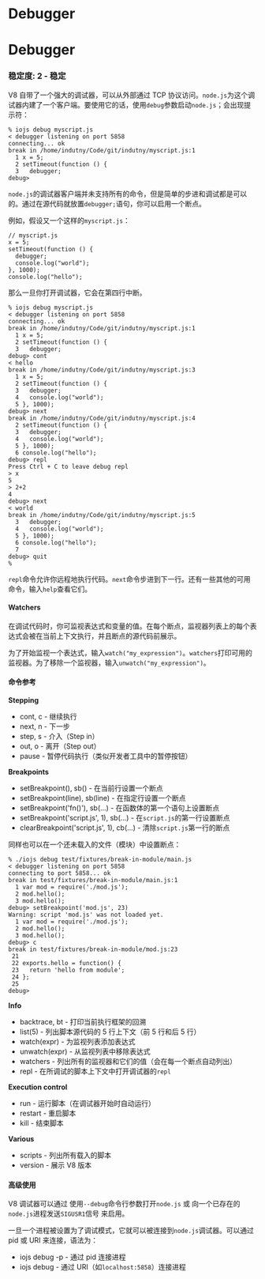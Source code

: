 # Debugger

# Debugger

### 稳定度: 2 - 稳定

V8 自带了一个强大的调试器，可以从外部通过 TCP 协议访问。`node.js`为这个调试器内建了一个客户端。要使用它的话，使用`debug`参数启动`node.js`；会出现提示符：

```
% iojs debug myscript.js
< debugger listening on port 5858
connecting... ok
break in /home/indutny/Code/git/indutny/myscript.js:1
  1 x = 5;
  2 setTimeout(function () {
  3   debugger;
debug> 
```

`node.js`的调试器客户端并未支持所有的命令，但是简单的步进和调试都是可以的。通过在源代码就放置`debugger;`语句，你可以启用一个断点。

例如，假设又一个这样的`myscript.js`：

```
// myscript.js
x = 5;
setTimeout(function () {
  debugger;
  console.log("world");
}, 1000);
console.log("hello"); 
```

那么一旦你打开调试器，它会在第四行中断。

```
% iojs debug myscript.js
< debugger listening on port 5858
connecting... ok
break in /home/indutny/Code/git/indutny/myscript.js:1
  1 x = 5;
  2 setTimeout(function () {
  3   debugger;
debug> cont
< hello
break in /home/indutny/Code/git/indutny/myscript.js:3
  1 x = 5;
  2 setTimeout(function () {
  3   debugger;
  4   console.log("world");
  5 }, 1000);
debug> next
break in /home/indutny/Code/git/indutny/myscript.js:4
  2 setTimeout(function () {
  3   debugger;
  4   console.log("world");
  5 }, 1000);
  6 console.log("hello");
debug> repl
Press Ctrl + C to leave debug repl
> x
5
> 2+2
4
debug> next
< world
break in /home/indutny/Code/git/indutny/myscript.js:5
  3   debugger;
  4   console.log("world");
  5 }, 1000);
  6 console.log("hello");
  7
debug> quit
% 
```

`repl`命令允许你远程地执行代码。`next`命令步进到下一行。还有一些其他的可用命令，输入`help`查看它们。

#### Watchers

在调试代码时，你可监视表达式和变量的值。在每个断点，监视器列表上的每个表达式会被在当前上下文执行，并且断点的源代码前展示。

为了开始监视一个表达式，输入`watch("my_expression")`。`watchers`打印可用的监视器。为了移除一个监视器，输入`unwatch("my_expression")`。

#### 命令参考

**Stepping**

*   cont, c - 继续执行
*   next, n - 下一步
*   step, s - 介入（Step in）
*   out, o - 离开（Step out）
*   pause - 暂停代码执行（类似开发者工具中的暂停按钮）

**Breakpoints**

*   setBreakpoint(), sb() - 在当前行设置一个断点
*   setBreakpoint(line), sb(line) - 在指定行设置一个断点
*   setBreakpoint('fn()'), sb(...) - 在函数体的第一个语句上设置断点
*   setBreakpoint('script.js', 1), sb(...) - 在`script.js`的第一行设置断点
*   clearBreakpoint('script.js', 1), cb(...) - 清除`script.js`第一行的断点

同样也可以在一个还未载入的文件（模块）中设置断点：

```
% ./iojs debug test/fixtures/break-in-module/main.js
< debugger listening on port 5858
connecting to port 5858... ok
break in test/fixtures/break-in-module/main.js:1
  1 var mod = require('./mod.js');
  2 mod.hello();
  3 mod.hello();
debug> setBreakpoint('mod.js', 23)
Warning: script 'mod.js' was not loaded yet.
  1 var mod = require('./mod.js');
  2 mod.hello();
  3 mod.hello();
debug> c
break in test/fixtures/break-in-module/mod.js:23
 21
 22 exports.hello = function() {
 23   return 'hello from module';
 24 };
 25
debug> 
```

**Info**

*   backtrace, bt - 打印当前执行框架的回溯
*   list(5) - 列出脚本源代码的 5 行上下文（前 5 行和后 5 行）
*   watch(expr) - 为监视列表添加表达式
*   unwatch(expr) - 从监视列表中移除表达式
*   watchers - 列出所有的监视器和它们的值（会在每一个断点自动列出）
*   repl - 在所调试的脚本上下文中打开调试器的`repl`

**Execution control**

*   run - 运行脚本（在调试器开始时自动运行）
*   restart - 重启脚本
*   kill - 结束脚本

**Various**

*   scripts - 列出所有载入的脚本
*   version - 展示 V8 版本

#### 高级使用

V8 调试器可以通过 使用`--debug`命令行参数打开`node.js` 或 向一个已存在的`node.js`进程发送`SIGUSR1`信号 来启用。

一旦一个进程被设置为了调试模式，它就可以被连接到`node.js`调试器。可以通过 pid 或 URI 来连接，语法为：

*   iojs debug -p <pid class="calibre16">- 通过 pid 连接进程</pid>
*   iojs debug <uri class="calibre16">- 通过 URI（如`localhost:5858`）连接进程</uri>